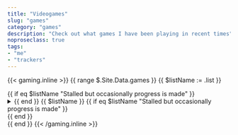 ```yaml
---
title: "Videogames"
slug: "games"
category: "games"
description: "Check out what games I have been playing in recent times"
noproseclass: true
tags:
- "me"
- "trackers"
---
```


{{< gaming.inline >}}
{{ range $.Site.Data.games }}
  {{ $listName := .list }}
  <div class="grid-list">
    {{ if eq $listName "Stalled but occasionally progress is made" }}<details><summary>{{ end }}
    <span>{{ $listName }}</span>
    {{ if eq $listName "Stalled but occasionally progress is made" }}</summary>{{ end }}
    <ul {{ if eq $listName "Actively playing" }}class="partial-list"{{ end }} role="list">
      {{ range .games }}
      {{ $image := resources.GetRemote .cover }}
      {{ $image := $image.Resize "x360 q100" }}
      <li>
        <div>
          <img
            alt="Box art for the game titled {{ .title }}"
            src="{{ if $image }}{{ $image.RelPermalink }}{{ else }}https://via.placeholder.com/264x352{{ end }}"
          >
          <a href="{{ .link }}" target="_blank" rel="noopener noreferer">
            <span>{{ .title }}</span>
          </a>
        </div>
        <div>
          <dd>{{ .platform }} {{ if .replay }}· Replay{{ end }}</dd>
          {{ if .date_finished }}<dd>Finished: {{ .date_finished }}</dd>{{ end }}
        </div>
      </li>
      {{ end }}
    </ul>
    {{ if eq $listName "Stalled but occasionally progress is made" }}</details>{{ end }}
  </div>
{{ end }}
{{< /gaming.inline >}}